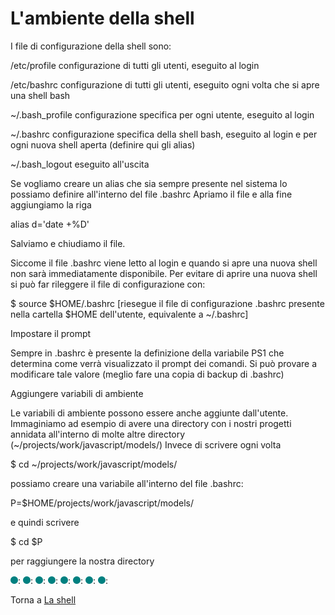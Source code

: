 # L'ambiente della shell

I file di configurazione della shell sono:

/etc/profile    configurazione di tutti gli utenti,
                eseguito al login

/etc/bashrc     configurazione di tutti gli utenti,
                eseguito ogni volta che si apre una shell bash

~/.bash_profile configurazione specifica per ogni utente,
                eseguito al login

~/.bashrc       configurazione specifica della shell bash,
                eseguito al login e per ogni nuova shell
                aperta (definire qui gli alias)

~/.bash_logout  eseguito all'uscita


Se vogliamo creare un alias che sia
sempre presente nel sistema lo possiamo
definire all'interno del file .bashrc
Apriamo il file e alla fine aggiungiamo la riga

alias d='date +%D'

Salviamo e chiudiamo il file.

Siccome il file .bashrc viene letto al login
e quando si apre una nuova shell non sarà
immediatamente disponibile.
Per evitare di aprire una nuova shell si può
far rileggere il file di configurazione con:

$ source $HOME/.bashrc
[riesegue il file di configurazione .bashrc
presente nella cartella $HOME dell'utente,
equivalente a ~/.bashrc]


Impostare il prompt

Sempre in .bashrc è presente la definizione
della variabile PS1 che determina come
verrà visualizzato il prompt dei comandi.
Si può provare a modificare tale valore
(meglio fare una copia di backup di .bashrc)


Aggiungere variabili di ambiente

Le variabili di ambiente possono essere anche
aggiunte dall'utente. Immaginiamo ad esempio
di avere una directory con i nostri progetti
annidata all'interno di molte altre directory
(~/projects/work/javascript/models/)
Invece di scrivere ogni volta

$ cd ~/projects/work/javascript/models/

possiamo creare una variabile all'interno del
file .bashrc:

P=$HOME/projects/work/javascript/models/

e quindi scrivere

$ cd $P

per raggiungere la nostra directory

![](../../images/people/tess.png):
![](../../images/people/tess.png):
![](../../images/people/tess.png):
![](../../images/people/tess.png):
![](../../images/people/tess.png):
![](../../images/people/tess.png):
![](../../images/people/tess.png):
![](../../images/people/tess.png):

Torna a [La shell](../summary.md)
